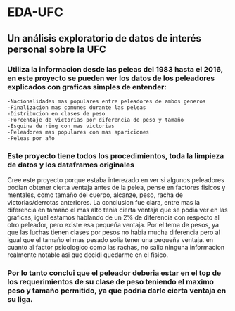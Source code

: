 # EDA-UFC
## Un análisis exploratorio de datos de interés personal sobre la UFC

### Utiliza la informacion desde las peleas del 1983 hasta el 2016, en este proyecto se pueden ver los datos de los peleadores explicados con graficas simples de entender:

    -Nacionalidades mas populares entre peleadores de ambos generos
    -Finalizacion mas comunes durante las peleas
    -Distribucion en clases de peso
    -Porcentaje de victorias por diferencia de peso y tamaño
    -Esquina de ring con mas victorias
    -Peleadores mas populares con mas apariciones
    -Peleas por año
  
### Este proyecto tiene todos los procedimientos, toda la limpieza de datos y los dataframes originales

Cree este proyecto porque estaba interezado en ver si algunos peleadores podian obtener cierta ventaja antes de la pelea, pense en factores fisicos y mentales, como tamaño del cuerpo, alcanze, peso, racha de victorias/derrotas anteriores. La conclusion fue clara, entre mas la diferencia en tamaño el mas alto tenia cierta ventaja que se podia ver en las graficas, igual estamos hablando de un 2% de diferencia con respecto al otro peleador, pero existe esa pequeña ventaja. Por el tema de pesos, ya que las luchas tienen clases por pesos no habia mucha diferencia pero al igual que el tamaño el mas pesado solia tener una pequeña ventaja. en cuanto al factor psicologico como las rachas, no salio ninguna informacion realmente notable asi que decidi quedarme en el fisico.

### Por lo tanto conclui que el peleador deberia estar en el top de los requerimientos de su clase de peso teniendo el maximo peso y tamaño permitido, ya que podria darle cierta ventaja en su liga.
